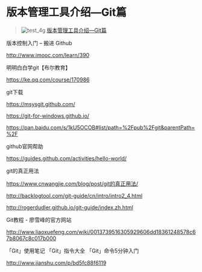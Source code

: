 
# 版本管理工具介绍—Git篇
> ![test_4g](https://github.com/iikira/BaiduPCS-Go/raw/master/assets/test/test_4g.png)
[版本管理工具介绍—Git篇](http://www.imooc.com/learn/208)


版本控制入门 – 搬进 Github

http://www.imooc.com/learn/390

明明白白学git【布尔教育】

https://ke.qq.com/course/170986

git下载

https://msysgit.github.com/

https://git-for-windows.github.io/

https://pan.baidu.com/s/1kU5OCOB#list/path=%2Fpub%2Fgit&parentPath=%2F

github官网帮助

https://guides.github.com/activities/hello-world/

git的真正用法

https://www.cnwangjie.com/blog/post/git的真正用法/

http://backlogtool.com/git-guide/cn/intro/intro2_4.html

http://rogerdudler.github.io/git-guide/index.zh.html

Git教程 - 廖雪峰的官方网站

http://www.liaoxuefeng.com/wiki/0013739516305929606dd18361248578c67b8067c8c017b000

「Git」使用笔记 「Git」指令大全 「Git」命令5分钟入门

http://www.jianshu.com/p/bd5fc88f6119
